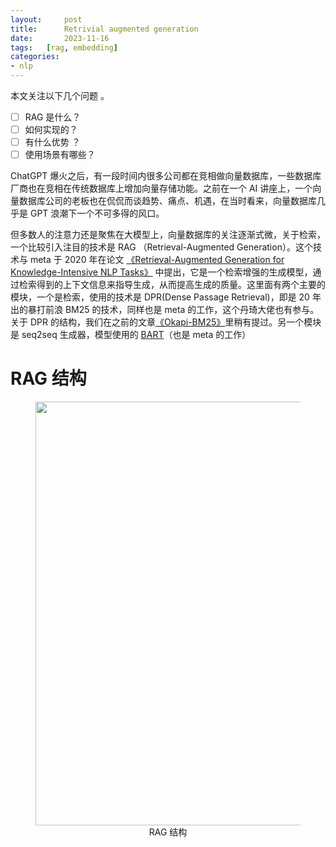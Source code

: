 ```yaml
---
layout:     post
title:      Retrivial augmented generation
date:       2023-11-16
tags:   [rag, embedding]
categories: 
- nlp
---
```


本文关注以下几个问题 。
- [ ] RAG 是什么？
- [ ] 如何实现的？
- [ ] 有什么优势 ？
- [ ] 使用场景有哪些？

ChatGPT 爆火之后，有一段时间内很多公司都在竞相做向量数据库，一些数据库厂商也在竞相在传统数据库上增加向量存储功能。之前在一个 AI 讲座上，一个向量数据库公司的老板也在侃侃而谈趋势、痛点、机遇，在当时看来，向量数据库几乎是 GPT 浪潮下一个不可多得的风口。

但多数人的注意力还是聚焦在大模型上，向量数据库的关注逐渐式微，关于检索，一个比较引入注目的技术是 RAG （Retrieval-Augmented Generation）。这个技术与 meta 于 2020 年在论文 [《Retrieval-Augmented Generation for Knowledge-Intensive NLP Tasks》](https://arxiv.org/pdf/2005.11401.pdf) 中提出，它是一个检索增强的生成模型，通过检索得到的上下文信息来指导生成，从而提高生成的质量。这里面有两个主要的模块，一个是检索，使用的技术是 DPR(Dense Passage Retrieval)，即是 20 年出的暴打前浪 BM25 的技术，同样也是 meta 的工作，这个丹琦大佬也有参与。关于 DPR 的结构，我们在之前的文章[《Okapi-BM25》]({{site.baseur}}/2022/11/17/Okapi-BM25/)里稍有提过。另一个模块是 seq2seq 生成器，模型使用的 [BART](https://arxiv.org/abs/1910.13461)（也是 meta 的工作）


# RAG 结构 

<figure style="text-align: center;">
    <img src="https://image.ddot.cc/202311/rag.svg" width=678>
    <figcaption style="text-align:center"> RAG 结构 </figcaption>
</figure>





